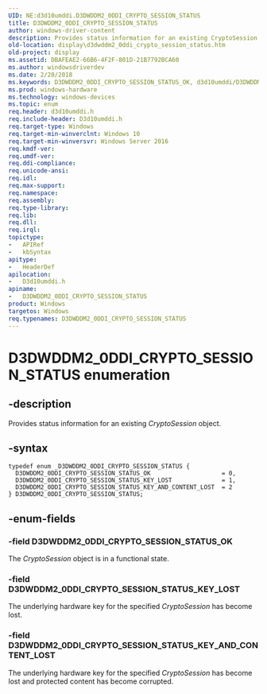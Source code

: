 ```yaml
---
UID: NE:d3d10umddi.D3DWDDM2_0DDI_CRYPTO_SESSION_STATUS
title: D3DWDDM2_0DDI_CRYPTO_SESSION_STATUS
author: windows-driver-content
description: Provides status information for an existing CryptoSession object.
old-location: display\d3dwddm2_0ddi_crypto_session_status.htm
old-project: display
ms.assetid: DBAFEAE2-66B6-4F2F-801D-21B7792BCA60
ms.author: windowsdriverdev
ms.date: 2/20/2018
ms.keywords: D3DWDDM2_0DDI_CRYPTO_SESSION_STATUS_OK, d3d10umddi/D3DWDDM2_0DDI_CRYPTO_SESSION_STATUS_OK, display.d3dwddm2_0ddi_crypto_session_status, d3d10umddi/D3DWDDM2_0DDI_CRYPTO_SESSION_STATUS_KEY_LOST, D3DWDDM2_0DDI_CRYPTO_SESSION_STATUS, D3DWDDM2_0DDI_CRYPTO_SESSION_STATUS_KEY_AND_CONTENT_LOST, d3d10umddi/D3DWDDM2_0DDI_CRYPTO_SESSION_STATUS_KEY_AND_CONTENT_LOST, D3DWDDM2_0DDI_CRYPTO_SESSION_STATUS enumeration [Display Devices], d3d10umddi/D3DWDDM2_0DDI_CRYPTO_SESSION_STATUS, D3DWDDM2_0DDI_CRYPTO_SESSION_STATUS_KEY_LOST
ms.prod: windows-hardware
ms.technology: windows-devices
ms.topic: enum
req.header: d3d10umddi.h
req.include-header: D3d10umddi.h
req.target-type: Windows
req.target-min-winverclnt: Windows 10
req.target-min-winversvr: Windows Server 2016
req.kmdf-ver: 
req.umdf-ver: 
req.ddi-compliance: 
req.unicode-ansi: 
req.idl: 
req.max-support: 
req.namespace: 
req.assembly: 
req.type-library: 
req.lib: 
req.dll: 
req.irql: 
topictype:
-	APIRef
-	kbSyntax
apitype:
-	HeaderDef
apilocation:
-	D3d10umddi.h
apiname:
-	D3DWDDM2_0DDI_CRYPTO_SESSION_STATUS
product: Windows
targetos: Windows
req.typenames: D3DWDDM2_0DDI_CRYPTO_SESSION_STATUS
---
```


# D3DWDDM2_0DDI_CRYPTO_SESSION_STATUS enumeration


## -description


Provides status information for an existing <i>CryptoSession</i> object.


## -syntax


````
typedef enum _D3DWDDM2_0DDI_CRYPTO_SESSION_STATUS { 
  D3DWDDM2_0DDI_CRYPTO_SESSION_STATUS_OK                    = 0,
  D3DWDDM2_0DDI_CRYPTO_SESSION_STATUS_KEY_LOST              = 1,
  D3DWDDM2_0DDI_CRYPTO_SESSION_STATUS_KEY_AND_CONTENT_LOST  = 2
} D3DWDDM2_0DDI_CRYPTO_SESSION_STATUS;
````


## -enum-fields




### -field D3DWDDM2_0DDI_CRYPTO_SESSION_STATUS_OK

The <i>CryptoSession</i> object is in a functional state.


### -field D3DWDDM2_0DDI_CRYPTO_SESSION_STATUS_KEY_LOST

The underlying hardware key for the specified <i>CryptoSession</i> has become lost. 


### -field D3DWDDM2_0DDI_CRYPTO_SESSION_STATUS_KEY_AND_CONTENT_LOST

The underlying hardware key for the specified <i>CryptoSession</i> has become lost and protected content has become corrupted. 

